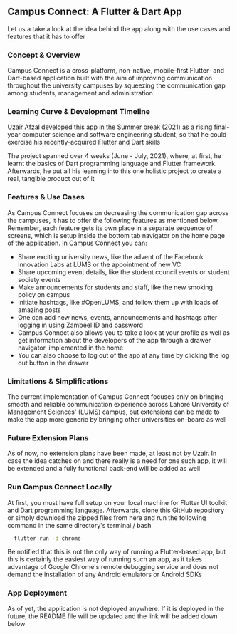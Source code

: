 ## Campus Connect: A Flutter & Dart App
Let us a take a look at the idea behind the app along with the use cases and features that it has to offer

### Concept & Overview
Campus Connect is a cross-platform, non-native, mobile-first Flutter- and Dart-based application built with the aim of improving communication throughout the university campuses by squeezing the communication gap among students, management and administration

### Learning Curve & Development Timeline
Uzair Afzal developed this app in the Summer break (2021) as a rising final-year computer science and software engineering student, so that he could exercise his recently-acquired Flutter and Dart skills

The project spanned over 4 weeks (June - July, 2021), where, at first, he learnt the basics of Dart programming language and Flutter framework. Afterwards, he put all his learning into this one holistic project to create a real, tangible product out of it


### Features & Use Cases
As Campus Connect focuses on decreasing the communication gap across the campuses, it has to offer the following features as mentioned below. Remember, each feature gets its own place in a separate sequence of screens, which is setup inside the bottom tab navigator on the home page of the application. In Campus Connect you can:

  * Share exciting university news, like the advent of the Facebook innovation Labs at LUMS or the appointment of new VC
  * Share upcoming event details, like the student council events or student society events
  * Make announcements for students and staff, like the new smoking policy on campus
  * Initiate hashtags, like #OpenLUMS, and follow them up with loads of amazing posts
  * One can add new news, events, announcements and hashtags after logging in using Zambeel ID and password
  * Campus Connect also allows you to take a look at your profile as well as get information about the developers of the app through a drawer navigator, implemented    in the home
  * You can also choose to log out of the app at any time by clicking the log out button in the drawer

### Limitations & Simplifications
The current implementation of Campus Connect focuses only on bringing smooth and reliable communication experience across Lahore University of Management Sciences' (LUMS) campus, but extensions can be made to make the app more generic by bringing other universities on-board as well

### Future Extension Plans
As of now, no extension plans have been made, at least not by Uzair. In case the idea catches on and there really is a need for one such app, it will be extended and a fully functional back-end will be added as well

### Run Campus Connect Locally 
At first, you must have full setup on your local machine for Flutter UI toolkit and Dart programming language. Afterwards, clone this GitHub repository or simply download the zipped files from here and run the following command in the same directory's terminal / bash

```bash 
  flutter run -d chrome
```

Be notified that this is not the only way of running a Flutter-based app, but this is certainly the easiest way of running such an app, as it takes advantage of Google Chrome's remote debugging service and does not demand the installation of any Android emulators or Android SDKs

### App Deployment
As of yet, the application is not deployed anywhere. If it is deployed in the future, the README file will be updated and the link will be added down below
